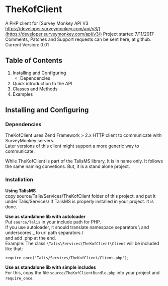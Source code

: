 # TheKofClient
A PHP client for [Survey Monkey API V3 https://developer.surveymonkey.com/api/v3/](https://developer.surveymonkey.com/api/v3/)
Project started 7/11/2017    
Comments, Patches and Support requests can be sent here, at github.  
Current Version: 0.01  

## Table of Contents
1. Installing and Configuring  
   - Dependencies  
2. Quick introduction to the API  
3. Classes and Methods  
3. Examples  


## Installing and Configuring  

### Dependencies  
TheKofClient uses Zend Framework > 2.x HTTP client to communicate with SurveyMonkey servers.  
Later versions of this client might support a more generic way to communicate.  

While TheKofClient is part of the TalisMS library, It is in name only. It follows the same naming convetions. 
But, it is a stand alone project.  

### Installation  
**Using TalisMS**  
copy source/Talis/Services/TheKofClient folder of this project, and put it under
Talis/Services/ If TalisMS is properly installed in your project. It is done.  

**Use as standalone lib with autoloader**  
Put `source/Talis` in your include path for PHP.  
If you use autoloader, it should translate namespace separators \\ and underscores _ to url path separators /  
and add .php at the end.  
Example: The class `\Talis\Services\TheKofClient\Client` will be included like that:   
```
require_once('Talis/Services/TheKofClient/Client.php');
```

**Use as standalone lib with simple includes**  
For this, copy the file `source/TheKofClientBundle.php` into your project and `require_once`.


